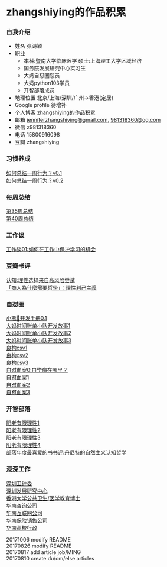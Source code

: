# zhangshiying的作品积累

### 自我介绍

- 姓名 张诗颖
- 职业 
    + 本科:暨南大学临床医学 硕士:上海理工大学区域经济
    + 国务院发展研究中心实习生
    + 大妈自怼圈怼员
    + 大妈python103学员
    + 开智部落成员
- 地理位置 北京/上海/深圳/广州->香港(定居)
- Google profile 待增补
- 个人博客 [zhangshiying的作品积累](https://github.com/zhangshiyinrunwithcc/zsy.github.io)
- 邮箱 jenniferzhangshiying@gmail.com, 981318360@qq.com
- 微信 z981318360
- 电话 15800916098
- 豆瓣 zhangshiying

### 习惯养成
[如何总结一周行为？v0.1](https://github.com/zhangshiyinrunwithcc/zsy.github.io/blob/master/esle4how2wkreview.mdown)<br>
[如何总结一周行为？v0.2]()<br>

### 每周总结
[第35周总结](https://githb.com/zhangshiyinrunwithcc/zsy.github.io/blob/master/wk35review.mdown)<br>
[第40周总结]()<br>

### 工作谈
[工作谈01:如何在工作中保护学习的机会](https://github.com/zhangshiyinrunwithcc/zsy.github.io/blob/28850c5076611522291d87980eaf02a66d4c5c9c/loss2AboutWork.md)

### 豆瓣书评
[认知:理性选择来自高风险尝试](https://github.com/zhangshiyinrunwithcc/zsy.github.io/blob/cb1989e2de11277029a8cba0d8c05cb860673841/fri_keith_prospect_theory.mdown)<br>
[「商人為什麼需要哲學」：理性利己主義](https://github.com/zhangshiyinrunwithcc/zsy.github.io/blob/28850c5076611522291d87980eaf02a66d4c5c9c/Rd08AynRandRationalEgoism.md)<br>

### 自怼圈

[小熊🐻开发手册0.1](https://github.com/zhangshiyinrunwithcc/zsy.github.io/blob/master/du2devhbk0.1.mdown)<br>
[大妈时间账单小队开发故事1](https://github.com/zhangshiyinrunwithcc/zsy.github.io/blob/master/du2devissue1.mdown)<br>
[大妈时间账单小队开发故事2](https://github.com/zhangshiyinrunwithcc/zsy.github.io/blob/master/du2devissue2.mdown)<br>
[大妈时间账单小队开发故事3](https://github.com/zhangshiyinrunwithcc/zsy.github.io/blob/master/du2devissue3.mdown)<br>
[良构csv1](https://github.com/zhangshiyinrunwithcc/zsy.github.io/blob/master/du2atl4dama_CleanData_note1_stdin_readlines.mdown)<br>
[良构csv2](https://github.com/zhangshiyinrunwithcc/zsy.github.io/blob/master/du2atl4dama_CleanData_note2_goodcsv1_RCF4180.mdown)<br>
[良构csv3](https://github.com/zhangshiyinrunwithcc/zsy.github.io/blob/master/du2atl4dama_CleanData_note2_goodcsv2_double_quote.mdown)<br>
[自怼血案0:自学病在哪里？](https://github.com/zhangshiyinrunwithcc/zsy.github.io/blob/master/du2atl4dama_CleanData_note4_selfstudy_problem.mdown)<br>
[自怼血案1](https://github.com/zhangshiyinrunwithcc/zsy.github.io/blob/master/du2bc_Set_up_Git_Generating_SSHkey.md)<br>
[自怼血案2](https://github.com/zhangshiyinrunwithcc/zsy.github.io/blob/master/du2bc_file.write()utf8.md)<br>
[自怼血案3](https://github.com/zhangshiyinrunwithcc/zsy.github.io/blob/master/du2bc_word_ST3.mdown)<br>

### 开智部落

[阳老有限理性1](https://github.com/zhangshiyinrunwithcc/zsy.github.io/blob/master/om201_limited_rationality.md)<br>
[阳老有限理性2](https://github.com/zhangshiyinrunwithcc/zsy.github.io/blob/master/om22_lots_of_heart_dannet.md)<br>
[阳老有限理性3](https://github.com/zhangshiyinrunwithcc/zsy.github.io/blob/master/om2article_rationality_yangzhiping_4.mdown)<br>
[阳老有限理性4](https://github.com/zhangshiyinrunwithcc/zsy.github.io/blob/master/om2article_rationality_yangzhiping_5.mdown)<br>
[部落年度最喜爱的书书评:丹尼特的自然主义认知哲学](https://github.com/zhangshiyinrunwithcc/zsy.github.io/blob/28850c5076611522291d87980eaf02a66d4c5c9c/om4Dennet2RunFri.md)<br>

### 港深工作
[深圳卫计委](https://github.com/zhangshiyinrunwithcc/zsy.github.io/blob/master/job16_shenzhen_weijiwei.mdown)<br>
[深圳发展研究中心](https://github.com/zhangshiyinrunwithcc/zsy.github.io/blob/master/job10_drc.mdown)<br>
[香港大学公共卫生/医学教育博士](https://github.com/zhangshiyinrunwithcc/zsy.github.io/blob/master/job4_ming.mdown)<br>
[华南咨询公司](https://github.com/zhangshiyinrunwithcc/zsy.github.io/blob/master/job14_consultant.mdown)<br>
[华南互联网公司](https://github.com/zhangshiyinrunwithcc/zsy.github.io/blob/master/job13_internet.mdown)<br>
[华南保险销售公司](https://github.com/zhangshiyinrunwithcc/zsy.github.io/blob/master/job9_sales.mdown)<br>
[华南高校行政](https://github.com/zhangshiyinrunwithcc/zsy.github.io/blob/master/job11_university_adm.mdown)<br>


20171006 modify README<br>
20170826 modify README<br>
20170817 add article job/MING<br>
20170810 create du/om/else articles<br>



